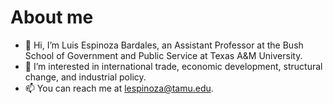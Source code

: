 # About me
- 👋 Hi, I’m Luis Espinoza Bardales, an Assistant Professor at the Bush School of Government and Public Service at Texas A&M University.
- 👀 I’m interested in international trade, economic development, structural change, and industrial policy.
- 📫 You can reach me at lespinoza@tamu.edu.

<!---
LuisMiguelEspinoza/LuisMiguelEspinoza is a ✨ special ✨ repository because its `README.md` (this file) appears on your GitHub profile.
You can click the Preview link to take a look at your changes.
--->

